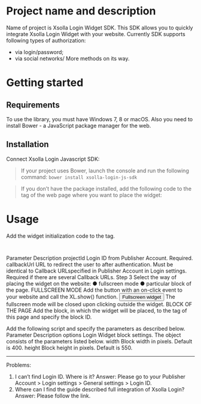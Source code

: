 # Project name and description #
Name of project is Xsolla Login Widget SDK.
This SDK allows you to quickly integrate Xsolla Login Widget with your website.
Currently SDK supports following types of authorization:
*	via login/password;
*	via social networks/
More methods on its way.

# Getting started

## Requirements
To use the library, you must have Windows 7, 8 or macOS. 
Also you need to install Bower - a JavaScript package manager for the web. 

## Installation

Connect Xsolla Login Javascript SDK:
> If your project uses Bower, launch the console and run the following command:
<code>bower install xsolla-login-js-sdk</code>

> If you don’t have the package installed, add the following code to the <head> tag of the web page where you want to place the widget:
<code><script src="https://cdn.xsolla.net/xsolla-login-widget/sdk/2.1.1/xl.min.js"></script></code>

# Usage
Add the widget initialization code to the <body> tag.
<pre><code>    <script type="text/javascript">
    XL.init({
       projectId: '{Login ID}',
       callbackUrl: '{callbackUrl}'
    });
    </script></code></pre>
 
Parameter	Description
projectId	Login ID from Publisher Account. Required.
callbackUrl	URL to redirect the user to after authentication. Must be identical to Callback URLspecified in Publisher Account in Login settings. Required if there are several Callback URLs.
Step 3
Select the way of placing the widget on the website:
●	fullscreen mode
●	particular block of the page.
FULLSCREEN MODE
Add the button with an on-click event to your website and call the XL.show() function.
<button onclick="XL.show()">Fullscreen widget</button>
The fullscreen mode will be closed upon clicking outside the widget.
BLOCK OF THE PAGE
Add the block, in which the widget will be placed, to the <body> tag of this page and specify the block ID.
<div id="xl_auth"></div>
Add the following script and specify the parameters as described below.
<script type="text/javascript">
var options = {
  width: 400,
  height: 550
};
XL.AuthWidget(element_id, options);
</script>
Parameter	Description
options	Login Widget block settings. The object consists of the parameters listed below.
width	Block width in pixels. Default is 400.
height	Block height in pixels. Default is 550.

________________________________________

Problems:
1.	I can’t find Login ID. Where is it?
Answer: Please go to your Publisher Account > Login settings > General settings > Login ID.
2.	Where can I find the guide described full integration of Xsolla Login?
Answer: Please follow the link.
